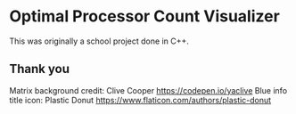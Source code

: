 # Optimal Processor Count Visualizer
This was originally a school project done in C++.

## Thank you
Matrix background credit: Clive Cooper https://codepen.io/yaclive
Blue info title icon: Plastic Donut https://www.flaticon.com/authors/plastic-donut
